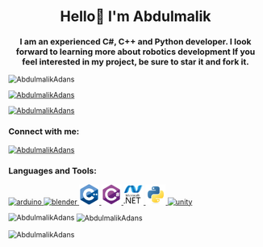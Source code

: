<h1 align="center">Hello👋 I'm Abdulmalik </h1>
<h3 align="center">I am an experienced C#, C++ and Python developer. I look forward to learning more about robotics development If you feel interested in my project, be sure to star it and fork it. </h3>
<p align="left"> <img src="https://komarev.com/ghpvc/?username=AbdulmalikAdans&label=Profile%20views&color=0e75b6&style=flat" alt="AbdulmalikAdans" /> </p>

<p align="left"> <a href="https://github.com/ryo-ma/github-profile-trophy"><img src="https://github-profile-trophy.vercel.app/?username=AbdulmalikAdans" alt="AbdulmalikAdans" /></a> </p>

<p align="left"> <a href="https://twitter.com/aushizus" target="blank"><img src="https://img.shields.io/twitter/follow/miyofujis?logo=twitter&style=for-the-badge" alt="AbdulmalikAdans" /></a> </p>

<h3 align="left">Connect with me:</h3>
<p align="left">
<a href="https://twitter.com/aushizus" target="blank"><img align="center" src="https://raw.githubusercontent.com/rahuldkjain/github-profile-readme-generator/master/src/images/icons/Social/twitter.svg" alt="AbdulmalikAdans" height="30" width="40" /></a>
</p>

<h3 align="left">Languages and Tools:</h3>
<p align="left"> <a href="https://www.arduino.cc/" target="_blank" rel="noreferrer"> <img src="https://cdn.worldvectorlogo.com/logos/arduino-1.svg" alt="arduino" width="40" height="40"/> </a> <a href="https://www.blender.org/" target="_blank" rel="noreferrer"> <img src="https://download.blender.org/branding/community/blender_community_badge_white.svg" alt="blender" width="40" height="40"/> </a> <a href="https://www.w3schools.com/cpp/" target="_blank" rel="noreferrer"> <img src="https://raw.githubusercontent.com/devicons/devicon/master/icons/cplusplus/cplusplus-original.svg" alt="cplusplus" width="40" height="40"/> </a> <a href="https://www.w3schools.com/cs/" target="_blank" rel="noreferrer"> <img src="https://raw.githubusercontent.com/devicons/devicon/master/icons/csharp/csharp-original.svg" alt="csharp" width="40" height="40"/> </a> <a href="https://dotnet.microsoft.com/" target="_blank" rel="noreferrer"> <img src="https://raw.githubusercontent.com/devicons/devicon/master/icons/dot-net/dot-net-original-wordmark.svg" alt="dotnet" width="40" height="40"/> </a> <a href="https://www.python.org" target="_blank" rel="noreferrer"> <img src="https://raw.githubusercontent.com/devicons/devicon/master/icons/python/python-original.svg" alt="python" width="40" height="40"/> </a> <a href="https://unity.com/" target="_blank" rel="noreferrer"> <img src="https://www.vectorlogo.zone/logos/unity3d/unity3d-icon.svg" alt="unity" width="40" height="40"/> </a> </p>

<p><img align="left" src="https://github-readme-stats.vercel.app/api/top-langs?username=AbdulmalikAdans&show_icons=true&locale=en&layout=compact" alt="AbdulmalikAdans" /></p>

<p>&nbsp;<img align="center" src="https://github-readme-stats.vercel.app/api?username=AbdulmalikAdans&show_icons=true&locale=en" alt="AbdulmalikAdans" /></p>

<p><img align="center" src="https://github-readme-streak-stats.herokuapp.com/?user=AbdulmalikAdans&" alt="AbdulmalikAdans" /></p>
